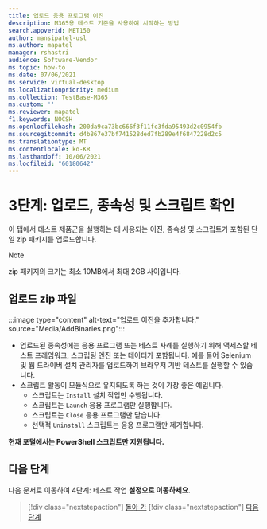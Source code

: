 ```yaml
---
title: 업로드 응용 프로그램 이진
description: M365용 테스트 기준을 사용하여 시작하는 방법
search.appverid: MET150
author: mansipatel-usl
ms.author: mapatel
manager: rshastri
audience: Software-Vendor
ms.topic: how-to
ms.date: 07/06/2021
ms.service: virtual-desktop
ms.localizationpriority: medium
ms.collection: TestBase-M365
ms.custom: ''
ms.reviewer: mapatel
f1.keywords: NOCSH
ms.openlocfilehash: 200da9ca73bc666f3f11fc3fda95493d2c0954fb
ms.sourcegitcommit: d4b867e37bf741528ded7fb289e4f6847228d2c5
ms.translationtype: MT
ms.contentlocale: ko-KR
ms.lasthandoff: 10/06/2021
ms.locfileid: "60180642"
---
```

# <a name="step-3-upload-your-binaries-dependencies-and-scripts"></a>3단계: 업로드, 종속성 및 스크립트 확인

이 탭에서 테스트 제품군을 실행하는 데 사용되는 이진, 종속성 및 스크립트가 포함된 단일 zip 패키지를 업로드합니다.

> [!NOTE]
> zip 패키지의 크기는 최소 10MB에서 최대 2GB 사이입니다.

## <a name="upload-package-zip-file"></a>업로드 zip 파일

:::image type="content" alt-text="업로드 이진을 추가합니다." source="Media/AddBinaries.png":::

  - 업로드된 종속성에는 응용 프로그램 또는 테스트 사례를 실행하기 위해 액세스할 테스트 프레임워크, 스크립팅 엔진 또는 데이터가 포함됩니다. 예를 들어 Selenium 및 웹 드라이버 설치 관리자를 업로드하여 브라우저 기반 테스트를 실행할 수 있습니다.
  - 스크립트 활동이 모듈식으로 유지되도록 하는 것이 가장 좋은 예입니다. 
    - 스크립트는 `Install` 설치 작업만 수행됩니다.
    - 스크립트는 `Launch` 응용 프로그램만 실행합니다.
    - 스크립트는 `Close` 응용 프로그램만 닫습니다.
    - 선택적 `Uninstall` 스크립트는 응용 프로그램만 제거합니다.

**현재 포털에서는 PowerShell 스크립트만 지원됩니다.**


## <a name="next-steps"></a>다음 단계 

다음 문서로 이동하여 4단계: 테스트 작업 **설정으로 이동하세요.**
> [!div class="nextstepaction"]
> [돌아 가](uploadApplication.md)
> [!div class="nextstepaction"]
> [다음 단계](testtask.md)

